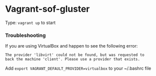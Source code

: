 # Vagrant-sof-gluster

Type: `vagrant up` to start

### Troubleshooting

If you are using VirtualBox and happen to see the following error:

~~~
The provider 'libvirt' could not be found, but was requested to
back the machine 'client'. Please use a provider that exists.
~~~

Add `export VAGRANT_DEFAULT_PROVIDER=virtualbox` to your ~/.bashrc file
